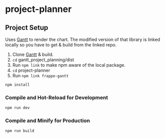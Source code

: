 # project-planner

## Project Setup

Uses [Gantt](https://github.com/Icecube50/project-planner-gantt) to render the chart. The modified version of that library is linked locally so you have to get & build from the linked repo.

1. Clone [Gantt](https://github.com/Icecube50/project-planner-gantt) & build.
2. `cd` gantt_project_planning/dist
3. Run `npm link` to make npm aware of the local package.
4. `cd` project-planner
5. Run `npm link frappe-gantt`

```sh
npm install
```

### Compile and Hot-Reload for Development

```sh
npm run dev
```

### Compile and Minify for Production

```sh
npm run build
```
